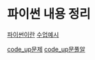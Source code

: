 # 파이썬 내용 정리

[파이썬이란](https://github.com/sungin95/TIL/blob/master/python/0711%ED%8C%8C%EC%9D%B4%EC%8D%AC.md)
[수업예시](https://github.com/sungin95/TIL/tree/master/python/%EC%97%B0%EC%8A%B5)

[code_up문제](https://github.com/sungin95/TIL/tree/master/python/code_up)
[code_up문풀알](https://github.com/sungin95/TIL/blob/master/python/code_up/%EB%AC%B8%ED%92%80%EC%95%8C.md)